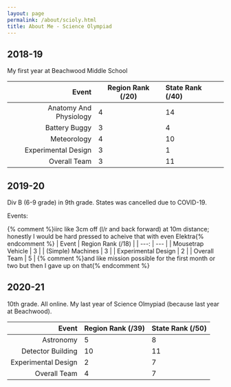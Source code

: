 ```yaml
---
layout: page
permalink: /about/scioly.html
title: About Me - Science Olympiad
---
```


## 2018-19

My first year at Beachwood Middle School

| Event                  | Region Rank (/20) | State Rank (/40) |
| ---:                    | ---              | :---             |
| Anatomy And Physiology | 4                 | 14               |
| Battery Buggy          | 3                 | 4                |
| Meteorology            | 4                 | 10               |
| Experimental Design    | 3                 | 1                |
| Overall Team           | 3                 | 11               |

## 2019-20

Div B (6-9 grade) in 9th grade. States was cancelled due to COVID-19.

Events:

  {% comment %}iirc like 3cm off (l/r and back forward) at 10m distance; honestly I would be hard pressed to acheive that with even Elektra{% endcomment %}
| Event               | Region Rank (/18) |
| ---:                | ---               |
| Mousetrap Vehicle   | 3                 |
| (Simple) Machines   | 3                 |
| Experimental Design | 2                 |
| Overall Team        | 5                 |
  {% comment %}and like mission possible for the first month or two but then I gave up on that{% endcomment %}

## 2020-21

10th grade. All online. My last year of Science Olmypiad (because last year at Beachwood).

| Event               | Region Rank (/39) | State Rank (/50) |
| ---:                | ---               | ---              |
| Astronomy           | 5                 | 8                |
| Detector Building   | 10                | 11               |
| Experimental Design | 2                 | 7                |
| Overall Team        | 4                 | 7                |
